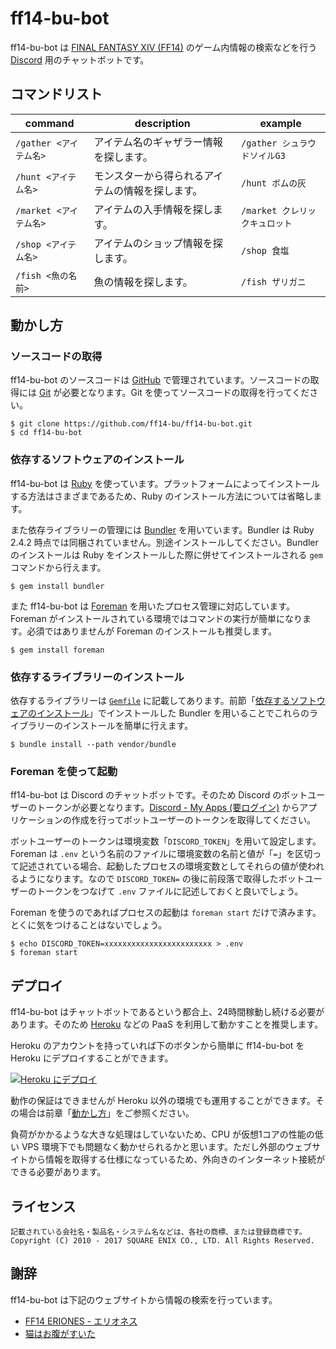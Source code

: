 # ff14-bu-bot

ff14-bu-bot は [FINAL FANTASY XIV (FF14)](https://jp.finalfantasyxiv.com) のゲーム内情報の検索などを行う [Discord](https://discordapp.com/) 用のチャットボットです。

## コマンドリスト

| command                | description                                      | example                        |
|------------------------|--------------------------------------------------|--------------------------------|
| `/gather <アイテム名>` | アイテム名のギャザラー情報を探します。           | `/gather シュラウドソイルG3`   |
| `/hunt <アイテム名>`   | モンスターから得られるアイテムの情報を探します。 | `/hunt ボムの灰`               |
| `/market <アイテム名>` | アイテムの入手情報を探します。                   | `/market クレリックキュロット` |
| `/shop <アイテム名>`   | アイテムのショップ情報を探します。               | `/shop 食塩`                   |
| `/fish <魚の名前>`     | 魚の情報を探します。                             | `/fish ザリガニ`               |

## 動かし方

### ソースコードの取得

ff14-bu-bot のソースコードは [GitHub](https://github.com/) で管理されています。ソースコードの取得には [Git](https://git-scm.com/) が必要となります。Git を使ってソースコードの取得を行ってください。

```console
$ git clone https://github.com/ff14-bu/ff14-bu-bot.git
$ cd ff14-bu-bot
```

### 依存するソフトウェアのインストール

ff14-bu-bot は [Ruby](https://www.ruby-lang.org/ja/) を使っています。プラットフォームによってインストールする方法はさまざまであるため、Ruby のインストール方法については省略します。

また依存ライブラリーの管理には [Bundler](https://bundler.io/) を用いています。Bundler は Ruby 2.4.2 時点では同梱されていません。別途インストールしてください。Bundler のインストールは Ruby をインストールした際に併せてインストールされる `gem` コマンドから行えます。

```console
$ gem install bundler
```

また ff14-bu-bot は [Foreman](https://github.com/ddollar/foreman) を用いたプロセス管理に対応しています。Foreman がインストールされている環境ではコマンドの実行が簡単になります。必須ではありませんが Foreman のインストールも推奨します。

```console
$ gem install foreman
```

### 依存するライブラリーのインストール

依存するライブラリーは [`Gemfile`](/Gemfile) に記載してあります。前節「[依存するソフトウェアのインストール](#依存するソフトウェアのインストール)」でインストールした Bundler を用いることでこれらのライブラリーのインストールを簡単に行えます。

```console
$ bundle install --path vendor/bundle
```

### Foreman を使って起動

ff14-bu-bot は Discord のチャットボットです。そのため Discord のボットユーザーのトークンが必要となります。[Discord - My Apps (要ログイン)](https://discordapp.com/developers/applications/me) からアプリケーションの作成を行ってボットユーザーのトークンを取得してください。

ボットユーザーのトークンは環境変数「`DISCORD_TOKEN`」を用いて設定します。Foreman は `.env` という名前のファイルに環境変数の名前と値が「`=`」を区切って記述されている場合、起動したプロセスの環境変数としてそれらの値が使われるようになります。なので `DISCORD_TOKEN=` の後に前段落で取得したボットユーザーのトークンをつなげて `.env` ファイルに記述しておくと良いでしょう。

Foreman を使うのであればプロセスの起動は `foreman start` だけで済みます。とくに気をつけることはないでしょう。

```console
$ echo DISCORD_TOKEN=xxxxxxxxxxxxxxxxxxxxxxxx > .env
$ foreman start
```

## デプロイ

ff14-bu-bot はチャットボットであるという都合上、24時間稼動し続ける必要があります。そのため [Heroku](https://www.heroku.com/) などの PaaS を利用して動かすことを推奨します。

Heroku のアカウントを持っていれば下のボタンから簡単に ff14-bu-bot を Heroku にデプロイすることができます。

[![Heroku にデプロイ](https://www.herokucdn.com/deploy/button.svg)](https://heroku.com/deploy)

動作の保証はできませんが Heroku 以外の環境でも運用することができます。その場合は前章「[動かし方](#動かし方)」をご参照ください。

負荷がかかるような大きな処理はしていないため、CPU が仮想1コアの性能の低い VPS 環境下でも問題なく動かせられるかと思います。ただし外部のウェブサイトから情報を取得する仕様になっているため、外向きのインターネット接続ができる必要があります。

## ライセンス

```
記載されている会社名・製品名・システム名などは、各社の商標、または登録商標です。
Copyright (C) 2010 - 2017 SQUARE ENIX CO., LTD. All Rights Reserved.
```

## 謝辞

ff14-bu-bot は下記のウェブサイトから情報の検索を行っています。

- [FF14 ERIONES - エリオネス](https://eriones.com/)
- [猫はお腹がすいた](http://ff14angler.com/)
